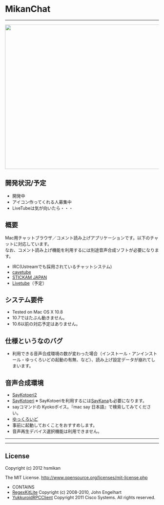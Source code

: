 MikanChat
=========
- - -


<a href="http://www.waterbolt.info/~hsmikan/blog/wp-content/uploads/2012/08/main1.png" rel="attachment wp-att-192"><img src="http://www.waterbolt.info/~hsmikan/blog/wp-content/uploads/2012/08/main1.png" alt="" title="main" width="950" height="472" class="aligncenter size-full wp-image-192" /></a>




開発状況/予定
-----------
* 開発中
* アイコン作ってくれる人募集中
* LiveTubeは気が向いたら・・・



概要
----
Mac用チャットブラウザ／コメント読み上げアプリケーションです。以下のチャットに対応しています。<br>
なお、コメント読み上げ機能を利用するには別途音声合成ソフトが必要になります。

* IRC(Ustreamでも採用されているチャットシステム)
* [cavetube](http://gae.cavelis.net/)
* [STICKAM JAPAN](http://www.stickam.jp)
* [Livetube](http://livetube.cc/)（予定）





システム要件
----------
* Tested on Mac OS X 10.8
 * 10.7ではたぶん動きません。
 * 10.6以前の対応予定はありません。



仕様というなのバグ
------------------
* 利用できる音声合成環境の数が変わった場合（インストール・アンインストール・ゆっくろいどの起動の有無、など）、読み上げ設定データが崩れてしまいます。




<a name="onsei">音声合成環境</a>
-------------------
* [SayKotoeri2](https://sites.google.com/site/nicohemus/home/saykotoeri2)
* [SayKotoeri](https://sites.google.com/site/nicohemus/home/saykotoeri) ※ SayKotoeriを利用するには[SayKana](http://www.a-quest.com/quickware/saykana/)も必要になります。
* sayコマンドの Kyokoボイス。『mac say 日本語』で検索してみてください。
* [ゆっくろいど](http://www.yukkuroid.com/yukkuroid/index.html)
 * 事前に起動しておくことをおすすめします。
 * 音声再生デバイス選択機能は利用できません。





-----
-----
License
-------
Copyright (c) 2012 hsmikan

The MIT License.
<http://www.opensource.org/licenses/mit-license.php>

* CONTAINS
 * [RegexKitLite](http://regexkit.sourceforge.net/RegexKitLite/)  Copyright (c) 2008-2010, John Engelhart
 * [YukkuroidRPCClient](http://yukkuroid.com/)  Copyright 2011 Cisco Systems. All rights reserved.

